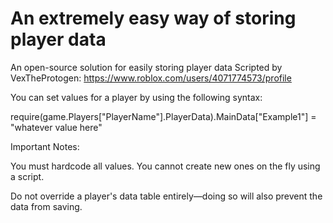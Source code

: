 # An extremely easy way of storing player data

An open-source solution for easily storing player data
Scripted by VexTheProtogen: https://www.roblox.com/users/4071774573/profile

You can set values for a player by using the following syntax:

require(game.Players["PlayerName"].PlayerData).MainData["Example1"] = "whatever value here"

Important Notes:

You must hardcode all values. You cannot create new ones on the fly using a script.

Do not override a player's data table entirely—doing so will also prevent the data from saving. 
